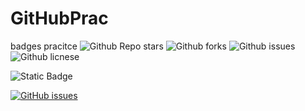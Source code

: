 # GitHubPrac

badges pracitce
![Github Repo stars](https://img.shields.io/github/stars/keillam/GitHubPrac?style=social)
![Github forks](https://img.shields.io/github/forks/keillam/GitHubPrac?style=social)
![Github issues](https://img.shields.io/github/issues/keillam/GitHubPrac)
![Github licnese](https://img.shields.io/github/license/keillam/GitHubPrac)

<img alt="Static Badge" src="https://img.shields.io/badge/:badgeContent">

<a href="https://github.com/keillam/GitHubPrac/issues"><img alt="GitHub issues" src="https://img.shields.io/badge/:badgeContent">
